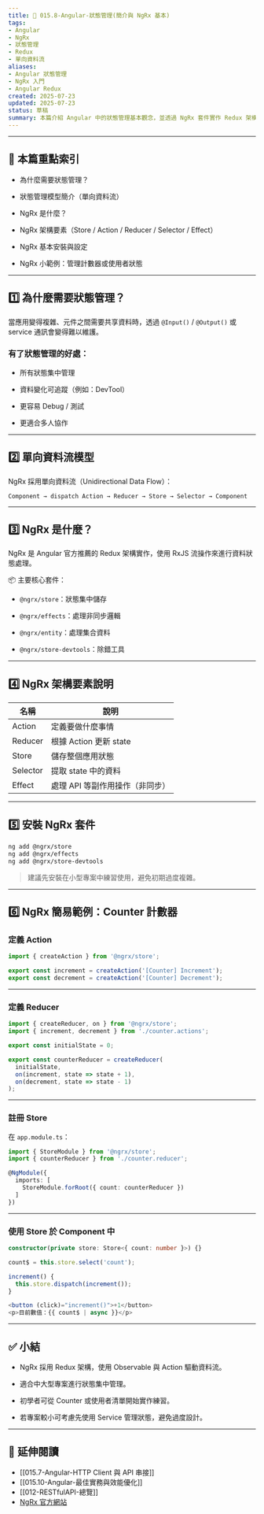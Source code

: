 ```yaml
---
title: 🧠 015.8-Angular-狀態管理(簡介與 NgRx 基本)  
tags:
- Angular 
- NgRx
- 狀態管理
- Redux
- 單向資料流  
aliases:
- Angular 狀態管理
- NgRx 入門
- Angular Redux  
created: 2025-07-23  
updated: 2025-07-23  
status: 草稿  
summary: 本篇介紹 Angular 中的狀態管理基本觀念，並透過 NgRx 套件實作 Redux 架構的狀態處理，適合初學者了解 NgRx 的 store、action、reducer、effect 等核心概念與用法。
---
```


---

## 📘 本篇重點索引

- 為什麼需要狀態管理？

- 狀態管理模型簡介（單向資料流）

- NgRx 是什麼？

- NgRx 架構要素（Store / Action / Reducer / Selector / Effect）

- NgRx 基本安裝與設定

- NgRx 小範例：管理計數器或使用者狀態

---
## 1️⃣ 為什麼需要狀態管理？

當應用變得複雜、元件之間需要共享資料時，透過 `@Input()` / `@Output()` 或 service 通訊會變得難以維護。

### 有了狀態管理的好處：

- 所有狀態集中管理

- 資料變化可追蹤（例如：DevTool）

- 更容易 Debug / 測試

- 更適合多人協作

---
## 2️⃣ 單向資料流模型

NgRx 採用單向資料流（Unidirectional Data Flow）：

```text
Component → dispatch Action → Reducer → Store → Selector → Component
```

---
## 3️⃣ NgRx 是什麼？

NgRx 是 Angular 官方推薦的 Redux 架構實作，使用 RxJS 流操作來進行資料狀態處理。

📦 主要核心套件：

- `@ngrx/store`：狀態集中儲存

- `@ngrx/effects`：處理非同步邏輯

- `@ngrx/entity`：處理集合資料

- `@ngrx/store-devtools`：除錯工具

---

## 4️⃣ NgRx 架構要素說明

| 名稱       | 說明                 |
| -------- | ------------------ |
| Action   | 定義要做什麼事情           |
| Reducer  | 根據 Action 更新 state |
| Store    | 儲存整個應用狀態           |
| Selector | 提取 state 中的資料      |
| Effect   | 處理 API 等副作用操作（非同步） |


---
## 5️⃣ 安裝 NgRx 套件

```bash
ng add @ngrx/store
ng add @ngrx/effects
ng add @ngrx/store-devtools
```

> 建議先安裝在小型專案中練習使用，避免初期過度複雜。

---
## 6️⃣ NgRx 簡易範例：Counter 計數器

### 定義 Action

```typescript
import { createAction } from '@ngrx/store';

export const increment = createAction('[Counter] Increment');
export const decrement = createAction('[Counter] Decrement');
```

---
### 定義 Reducer

```typescript
import { createReducer, on } from '@ngrx/store';
import { increment, decrement } from './counter.actions';

export const initialState = 0;

export const counterReducer = createReducer(
  initialState,
  on(increment, state => state + 1),
  on(decrement, state => state - 1)
);
```

---
### 註冊 Store

在 `app.module.ts`：

```typescript
import { StoreModule } from '@ngrx/store';
import { counterReducer } from './counter.reducer';

@NgModule({
  imports: [
    StoreModule.forRoot({ count: counterReducer })
  ]
})
```

---
### 使用 Store 於 Component 中

```typescript
constructor(private store: Store<{ count: number }>) {}

count$ = this.store.select('count');

increment() {
  this.store.dispatch(increment());
}
```

```typescript
<button (click)="increment()">+1</button>
<p>目前數值：{{ count$ | async }}</p>
```

---

## ✅ 小結

- NgRx 採用 Redux 架構，使用 Observable 與 Action 驅動資料流。

- 適合中大型專案進行狀態集中管理。

- 初學者可從 Counter 或使用者清單開始實作練習。

- 若專案較小可考慮先使用 Service 管理狀態，避免過度設計。

---

## 🔗 延伸閱讀

- [[015.7-Angular-HTTP Client 與 API 串接]]
- [[015.10-Angular-最佳實務與效能優化]]
- [[012-RESTfulAPI-總覽]]
- [ NgRx 官方網站](https://ngrx.io/)